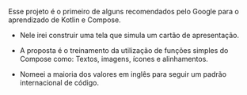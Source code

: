 Esse projeto é o primeiro de alguns recomendados pelo Google para o aprendizado de Kotlin e Compose. 

- Nele irei construir uma tela que simula um cartão de apresentação.

- A proposta é o treinamento da utilização de funções simples do Compose como: Textos, imagens, ícones e alinhamentos.

- Nomeei a maioria dos valores em inglês para seguir um padrão internacional de código.

